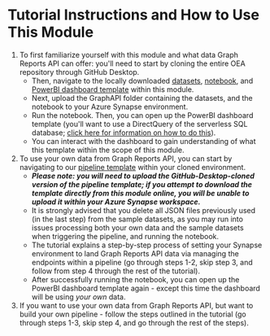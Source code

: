  # Tutorial Instructions and How to Use This Module
 1. To first familiarize yourself with this module and what data Graph Reports API can offer: you'll need to start by cloning the entire OEA repository through GitHub Desktop. 
     * Then, navigate to the locally downloaded [datasets](https://github.com/microsoft/OpenEduAnalytics/tree/main/modules/Microsoft_Graph/datasets), [notebook](https://github.com/microsoft/OpenEduAnalytics/blob/main/modules/Microsoft_Graph/notebooks/GraphAPI_module_setup.ipynb), and [PowerBI dashboard template](https://github.com/microsoft/OpenEduAnalytics/blob/main/modules/Microsoft_Graph/powerbi/graphReportsAPI.pbix) within this module. 
     * Next, upload the GraphAPI folder containing the datasets, and the notebook to your Azure Synapse environment.
     * Run the notebook. Then, you can open up the PowerBI dashboard template (you'll want to use a DirectQuery of the serverless SQL database; [click here for information on how to do this](https://github.com/microsoft/OpenEduAnalytics/blob/main/docs/OpenEduAnalyticsSolutionGuide.pdf)).
     * You can interact with the dashboard to gain understanding of what this template within the scope of this module.
2. To use your own data from Graph Reports API, you can start by navigating to our [pipeline template](https://github.com/microsoft/OpenEduAnalytics/blob/main/modules/Microsoft_Graph/pipelines/GraphAPI_Pipeline.zip) within your cloned environment.
     * <strong><em> Please note: you will need to upload the GitHub-Desktop-cloned version of the pipeline template; if you attempt to download the template directly from this module online, you will be unable to upload it within your Azure Synapse workspace. </strong></em>
     * It is strongly advised that you delete all JSON files previously used (in the last step) from the sample datasets, as you may run into issues processing both your own data and the sample datasets when triggering the pipeline, and running the notebook.
     * The tutorial explains a step-by-step process of setting your Synapse environment to land Graph Reports API data via managing the endpoints within a pipeline (go through steps 1-2, skip step 3, and follow from step 4 through the rest of the tutorial).
     * After successfully running the notebook, you can open up the PowerBI dashboard template again - except this time the dashboard will be using <em> your own </em> data.
3. If you want to use your own data from Graph Reports API, but want to build your own pipeline - follow the steps outlined in the tutorial (go through steps 1-3, skip step 4, and go through the rest of the steps).
